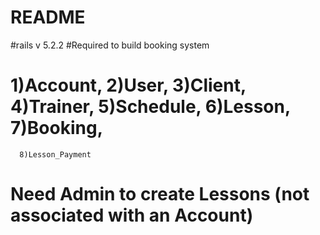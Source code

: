 # README

#rails v 5.2.2
#Required to build booking system
  # 1)Account, 2)User, 3)Client, 4)Trainer, 5)Schedule, 6)Lesson, 7)Booking,
      8)Lesson_Payment
  # Need Admin to create Lessons (not associated with an Account)
